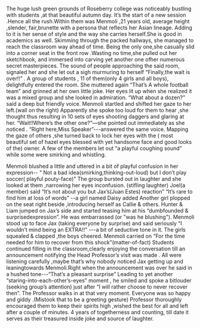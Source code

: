 
The huge lush green grounds of Roseberry college was noticeably bustling with students ,at that beautiful autumn day.
It’s the start of a new session .Hence all the rush.Within them was Menmoli ,21 years old, average height ,slender, fair,brunette with a persona that reflects her Asian lineage. Adding to it is her sense of style and the way she carries herself.She is good in academics as well.
Skimming through the packed hallways, she managed to reach the classroom way ahead of time.
Being the only one,she casually slid into a corner seat in the front row .Wasting no time,she pulled out her sketchbook,  and immersed into carving yet another one ofher numerous secret masterpieces.
The sound of people approaching  the said room, signaled her and she let out a sigh murmuring  to herself “Finally,the wait is over!!” .
A group of students , 11 of them(only 4 girls and all boys), delightfully entered the room.
She muttered again “That’s A whole football team” and grinned at her own little joke.
Her eyes lit up when she realized it was a mixed group and she looked in admiration.
“What about a dozen?” said a deep but friendly voice.
Menmoli startled and shifted her gaze to her left.(wall on the right)
Apparently she spoke too loud for them to hear ,she thought thus resulting in  10 sets of eyes
shooting daggers and glaring at her.
“Wait!!Where’s the other one?”—she pointed out immediately as she noticed .
“Right here,Miss Speaker”---answered the same voice.
Mapping the gaze of others ,she turned back to lock her eyes with the ( most beautiful set of
hazel eyes blessed with yet handsome face and good looks of the) owner.
A few of the members let out “a playful coughing sound” while some were smirking and whistling.

Menmoli blushed a little and uttered in a bit of playful confusion in her expression-- “ Not a bad idea(smirking,thinking-out-loud) but I don’t play soccer( playful pouty-face)”
The group bursted out in laughter and  she looked at them ,narrowing her eyes inconfusion.
(stifling laughter) Joel(a member) said “It’s not about you but Jax’s(Juan Estes) reaction”
“It’s rare to find him at loss of words” --a girl named Daisy added
Another girl plopped on the seat right beside ,introducing herself as Callie & others.
Hunter & Liam jumped on Jax’s side and started teasing him at his “dumbfounded & surprisedexpression”.
He was embarrassed (or "was he blushing").
Menmoli stood up to face Jax (taking everyone by surprise) and said seriously
“I wouldn’t mind being an EXTRA!!” ---a bit of seductive tone in it.
The girls squealed & clapped ,the boys cheered.
Menmoli carried on “For the time needed for him to recover from this shock”(matter-of-fact)
Students continued filling in the classroom,clearly enjoying the conversation till an announcement notifying the Head Professor’s visit was made .
All were listening carefully ,maybe that’s why nobody noticed Jax getting up and leaningtowards Menmoli.Right when the announcement was over he said in a hushed tone---“That’s a pleasant surprise”
Leading to yet another “staring-into-each-other’s-eyes” moment , he smiled and spoke a bitlouder (seeking  group’s attention) just after
“I will rather choose to never recover then”.
The Professor walks in at that very moment.
Everyone was so happy and giddy .(Mistook that to be a greeting gesture)
Professor thoroughly encouraged them to keep their spirits high ,wished the best for all and left after a couple of minutes. 
4 years of togetherness and counting, till date it serves as their treasured inside joke and source of laughter.
